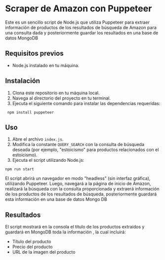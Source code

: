 # Scraper de Amazon con Puppeteer

Este es un sencillo script de Node.js que utiliza Puppeteer para extraer información de productos de los resultados de búsqueda de Amazon para una consulta dada y posteriormente guardar los resultados en una base de datos MongoDB

## Requisitos previos

- Node.js instalado en tu máquina.

## Instalación

1. Clona este repositorio en tu máquina local.
2. Navega al directorio del proyecto en tu terminal.
3. Ejecuta el siguiente comando para instalar las dependencias requeridas:

```console
 npm install puppeteer
```
  

## Uso

1. Abre el archivo `index.js`.
2. Modifica la constante `QUERY_SEARCH` con la consulta de búsqueda deseada (por ejemplo, "estoicismo" para productos relacionados con el estoicismo).
3. Ejecuta el script utilizando Node.js:

```console
npm run start
```




El script abrirá un navegador en modo "headless" (sin interfaz gráfica), utilizando Puppeteer. Luego, navegará a la página de inicio de Amazon, realizará la búsqueda con la consulta proporcionada y extraerá información de los productos de los resultados de búsqueda, posteriormente guardará esta información en una base de datos Mongo DB

## Resultados

El script mostrará en la consola el título de los productos extraídos y guardará en MongoDB toda la información , la cual incluirá:

- Título del producto
- Precio del producto
- URL de la imagen del producto




